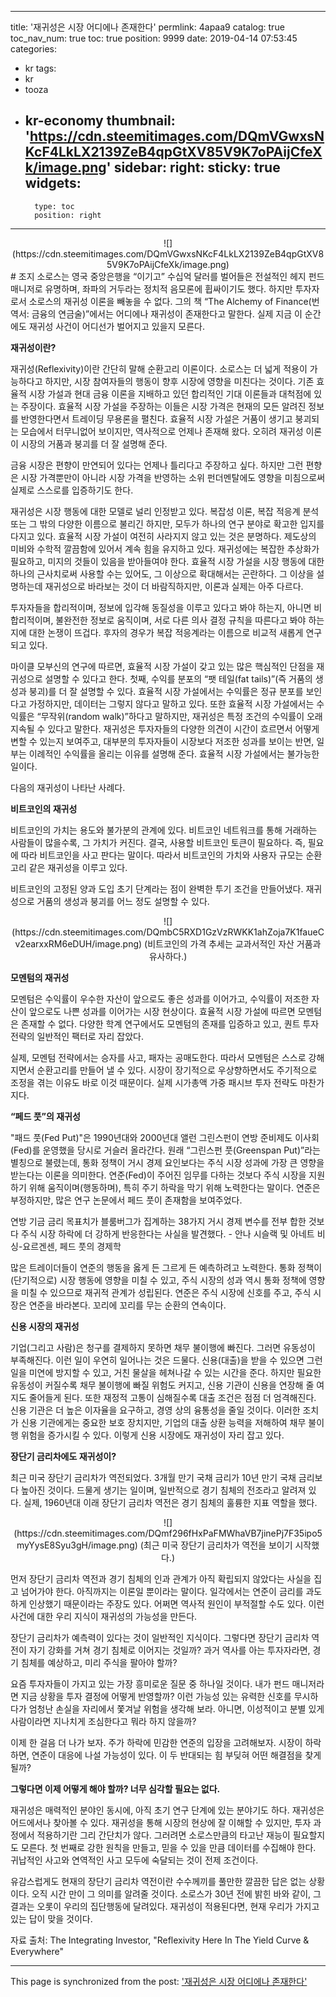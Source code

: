 
---
title: '재귀성은 시장 어디에나 존재한다'
permlink: 4apaa9
catalog: true
toc_nav_num: true
toc: true
position: 9999
date: 2019-04-14 07:53:45
categories:
- kr
tags:
- kr
- tooza
- kr-economy
thumbnail: 'https://cdn.steemitimages.com/DQmVGwxsNKcF4LkLX2139ZeB4qpGtXV85V9K7oPAijCfeXk/image.png'
sidebar:
    right:
        sticky: true
widgets:
    -
        type: toc
        position: right
---


<center>
![](https://cdn.steemitimages.com/DQmVGwxsNKcF4LkLX2139ZeB4qpGtXV85V9K7oPAijCfeXk/image.png)
</center>
#
조지 소로스는 영국 중앙은행을 “이기고” 수십억 달러를 벌어들은 전설적인 헤지 펀드 매니저로 유명하며, 좌파의 거두라는 정치적 음모론에 휩싸이기도 했다. 하지만 투자자로서 소로스의 재귀성 이론을 빼놓을 수 없다. 그의 책 “The Alchemy of Finance(번역서: 금융의 연금술)”에서는 어디에나 재귀성이 존재한다고 말한다. 실제 지금 이 순간에도 재귀성 사건이 어디선가 벌어지고 있을지 모른다. 

 

**재귀성이란?**

 

재귀성(Reflexivity)이란 간단히 말해 순환고리 이론이다. 소로스는 더 넓게 적용이 가능하다고 하지만, 시장 참여자들의 행동이 향후 시장에 영향을 미친다는 것이다. 기존 효율적 시장 가설과 현대 금융 이론을 지배하고 있던 합리적인 기대 이론들과 대척점에 있는 주장이다. 효율적 시장 가설을 주장하는 이들은 시장 가격은 현재의 모든 알려진 정보를 반영한다면서 트레이딩 무용론을 펼친다. 효율적 시장 가설은 거품이 생기고 붕괴되는 모습에서 터무니없어 보이지만, 역사적으로 언제나 존재해 왔다. 오히려 재귀성 이론이 시장의 거품과 붕괴를 더 잘 설명해 준다. 

 

금융 시장은 편향이 만연되어 있다는 언제나 틀리다고 주장하고 싶다. 하지만 그런 편향은 시장 가격뿐만이 아니라 시장 가격을 반영하는 소위 펀더멘탈에도 영향을 미침으로써 실제로 스스로를 입증하기도 한다. 

 

재귀성은 시장 행동에 대한 모델로 널리 인정받고 있다. 복잡성 이론, 복잡 적응계 분석 또는 그 밖의 다양한 이름으로 불리긴 하지만, 모두가 하나의 연구 분야로 확고한 입지를 다지고 있다. 효율적 시장 가설이 여전히 사라지지 않고 있는 것은 분명하다. 제도상의 미비와 수학적 깔끔함에 있어서 계속 힘을 유지하고 있다. 재귀성에는 복잡한 추상화가 필요하고, 미지의 것들이 있음을 받아들여야 한다. 효율적 시장 가설을 시장 행동에 대한 하나의 근사치로써 사용할 수는 있어도, 그 이상으로 확대해서는 곤란하다. 그 이상을 설명하는데 재귀성으로 바라보는 것이 더 바람직하지만, 이론과 실제는 아주 다르다. 

 

투자자들을 합리적이며, 정보에 입각해 동질성을 이루고 있다고 봐야 하는지, 아니면 비합리적이며, 불완전한 정보로 움직이며, 서로 다른 의사 결정 규칙을 따른다고 봐야 하는지에 대한 논쟁이 뜨겁다. 후자의 경우가 복잡 적응계라는 이름으로 비교적 새롭게 연구되고 있다. 

 

마이클 모부신의 연구에 따르면, 효율적 시장 가설이 갖고 있는 많은 핵심적인 단점을 재귀성으로 설명할 수 있다고 한다. 첫째, 수익를 분포의 “팻 테일(fat tails)”(즉 거품의 생성과 붕괴)를 더 잘 설명할 수 있다. 효율적 시장 가설에서는 수익률은 정규 분포를 보인다고 가정하지만, 데이터는 그렇지 않다고 말하고 있다. 또한 효율적 시장 가설에서는 수익률은 “무작위(random walk)”하다고 말하지만, 재귀성은 특정 조건의 수익률이 오래 지속될 수 있다고 말한다. 재귀성은 투자자들의 다양한 의견이 시간이 흐르면서 어떻게 변할 수 있는지 보여주고, 대부분의 투자자들이 시장보다 저조한 성과를 보이는 반면, 일부는 이례적인 수익률을 올리는 이유를 설명해 준다. 효율적 시장 가설에서는 불가능한 일이다.

 

다음의 재귀성이 나타난 사례다.

 

**비트코인의 재귀성**

 

비트코인의 가치는 용도와 불가분의 관계에 있다. 비트코인 네트워크를 통해 거래하는 사람들이 많을수록, 그 가치가 커진다. 결국, 사용할 비트코인 토큰이 필요하다. 즉, 필요에 따라 비트코인을 사고 판다는 말이다. 따라서 비트코인의 가치와 사용자 규모는 순환고리 같은 재귀성을 이루고 있다. 

 

비트코인의 고정된 양과 도입 초기 단계라는 점이 완벽한 투기 조건을 만들어냈다. 재귀성으로 거품의 생성과 붕괴를 어느 정도 설명할 수 있다.
<center>
![](https://cdn.steemitimages.com/DQmbC5RXD1GzVzRWKK1ahZoja7K1faueCv2earxxRM6eDUH/image.png)
(비트코인의 가격 추세는 교과서적인 자산 거품과 유사하다.)
</center>
 

**모멘텀의 재귀성**

 

모멘텀은 수익률이 우수한 자산이 앞으로도 좋은 성과를 이어가고, 수익률이 저조한 자산이 앞으로도 나쁜 성과를 이어가는 시장 현상이다. 효율적 시장 가설에 따르면 모멘텀은 존재할 수 없다. 다양한 학계 연구에서도 모멘텀의 존재를 입증하고 있고, 퀀트 투자 전략의 일반적인 팩터로 자리 잡았다. 

 

실제, 모멘텀 전략에서는 승자를 사고, 패자는 공매도한다. 따라서 모멘텀은 스스로 강해지면서 순환고리를 만들어 낼 수 있다. 시장이 장기적으로 우상향하면서도 주기적으로 조정을 겪는 이유도 바로 이것 때문이다. 실제 시가총액 가중 패시브 투자 전략도 마찬가지다.

 

**“페드 풋”의 재귀성**

 

"패드 풋(Fed Put)"은 1990년대와 2000년대 앨런 그린스펀이 연방 준비제도 이사회(Fed)를 운영했을 당시로 거슬러 올라간다. 원래 “그린스펀 풋(Greenspan Put)”라는 별칭으로 불렸는데, 통화 정책이 거시 경제 요인보다는 주식 시장 성과에 가장 큰 영향을 받는다는 이론을 의미한다. 연준(Fed)이 주어진 임무를 다하는 것보다 주식 시장을 지원하기 위해 움직이며(행동하며), 특히 주기 하락을 막기 위해 노력한다는 말이다. 연준은 부정하지만, 많은 연구 논문에서 페드 풋이 존재함을 보여주었다.

 

연방 기금 금리 목표치가 블룸버그가 집계하는 38가지 거시 경제 변수를 전부 합한 것보다 주식 시장 하락에 더 강하게 반응한다는 사실을 발견했다. - 안나 시슬랙 및 아네트 비싱-요르겐센, 페드 풋의 경제학

 

많은 트레이더들이 연준의 행동을 옳게 든 그르게 든 예측하려고 노력한다. 통화 정책이 (단기적으로) 시장 행동에 영향을 미칠 수 있고, 주식 시장의 성과 역시 통화 정책에 영향을 미칠 수 있으므로 재귀적 관계가 성립된다. 연준은 주식 시장에 신호를 주고, 주식 시장은 연준을 바라본다. 꼬리에 꼬리를 무는 순환의 연속이다. 

 

**신용 시장의 재귀성**

 

기업(그리고 사람)은 청구를 결제하지 못하면 채무 불이행에 빠진다. 그러면 유동성이 부족해진다. 이런 일이 우연히 일어나는 것은 드물다. 신용(대출)을 받을 수 있으면 그런 일을 미연에 방지할 수 있고, 거친 물살을 헤쳐나갈 수 있는 시간을 준다. 하지만 필요한 유동성이 커질수록 채무 불이행에 빠질 위험도 커지고, 신용 기관이 신용을 연장해 줄 여지도 줄어들게 된다. 또한 재정적 고통이 심해질수록 대출 조건은 점점 더 엄격해진다. 신용 기관은 더 높은 이자율을 요구하고, 경영 상의 융통성을 줄일 것이다. 이러한 조치가 신용 기관에게는 중요한 보호 장치지만, 기업의 대출 상환 능력을 저해하여 채무 불이행 위험을 증가시킬 수 있다. 이렇게 신용 시장에도 재귀성이 자리 잡고 있다. 

 

**장단기 금리차에도 재귀성이?**

 

최근 미국 장단기 금리차가 역전되었다. 3개월 만기 국채 금리가 10년 만기 국채 금리보다 높아진 것이다. 드물게 생기는 일이며, 일반적으로 경기 침체의 전조라고 알려져 있다. 실제, 1960년대 이래 장단기 금리차 역전은 경기 침체의 훌륭한 지표 역할을 했다.
<center>
![](https://cdn.steemitimages.com/DQmf296fHxPaFMWhaVB7jinePj7F35ipo5myYysE8Syu3gH/image.png)
(최근 미국 장단기 금리차가 역전을 보이기 시작했다.)
</center>
 

먼저 장단기 금리차 역전과 경기 침체의 인과 관계가 아직 확립되지 않았다는 사실을 집고 넘어가야 한다. 아직까지는 이론일 뿐이라는 말이다. 일각에서는 연준이 금리를 과도하게 인상했기 때문이라는 주장도 있다. 어쩌면 역사적 원인이 부적절할 수도 있다. 이런 사건에 대한 우리 지식이 재귀성의 가능성을 만든다. 

 

장단기 금리차가 예측력이 있다는 것이 일반적인 지식이다. 그렇다면 장단기 금리차 역전이 자기 강화를 거쳐 경기 침체로 이어지는 것일까? 과거 역사를 아는 투자자라면, 경기 침체를 예상하고, 미리 주식을 팔아야 할까?

 

요즘 투자자들이 가지고 있는 가장 흥미로운 질문 중 하나일 것이다. 내가 펀드 매니저라면 지금 상황을 투자 결정에 어떻게 반영할까? 이런 가능성 있는 유력한 신호를 무시하다가 엄청난 손실을 자리에서 쫓겨날 위험을 생각해 보라. 아니면, 이성적이고 분별 있게 사람이라면 지나치게 조심한다고 뭐라 하지 않을까? 

 

이제 한 걸음 더 나가 보자. 주가 하락에 민감한 연준의 입장을 고려해보자. 시장이 하락하면, 연준이 대응에 나설 가능성이 있다. 이 두 반대되는 힘 부딪혀 어떤 해결점을 찾게 될까?

 

**그렇다면 이제 어떻게 해야 할까? 너무 심각할 필요는 없다.**

 

재귀성은 매력적인 분야인 동시에, 아직 초기 연구 단계에 있는 분야기도 하다. 재귀성은 어드에서나 찾아볼 수 있다. 재귀성을 통해 시장의 현상에 잘 이해할 수 있지만, 투자 과정에서 적용하기란 그리 간단치가 않다. 그러려면 소로스만큼의 타고난 재능이 필요할지도 모른다. 첫 번째로 강한 원칙을 만들고, 믿을 수 있을 만큼 데이터를 수집해야 한다. 귀납적인 사고와 연역적인 사고 모두에 숙달되는 것이 전제 조건이다.

 

유감스럽게도 현재의 장단기 금리차 역전이란 수수께끼를 풀만한 깔끔한 답은 없는 상황이다. 오직 시간 만이 그 의미를 알려줄 것이다. 소로스가 30년 전에 밝힌 바와 같이, 그 결과는 오롯이 우리의 집단행동에 달려있다. 재귀성이 적용된다면, 현재 우리가 가지고 있는 답이 맞을 것이다. 

 

자료 출처: The Integrating Investor, "Reflexivity Here In The Yield Curve & Everywhere"

- - -

This page is synchronized from the post: ['재귀성은 시장 어디에나 존재한다'](https://steemit.com/@pius.pius/4apaa9)
